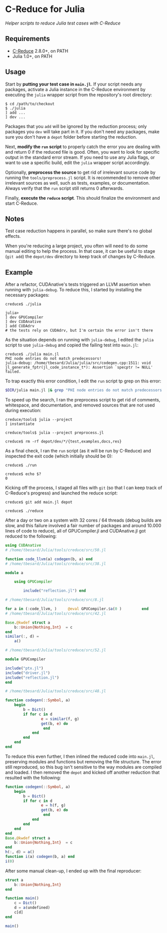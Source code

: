 # C-Reduce for Julia

*Helper scripts to reduce Julia test cases with C-Reduce*


## Requirements

- [C-Reduce](https://embed.cs.utah.edu/creduce/) 2.8.0+, on PATH
- Julia 1.0+, on PATH


## Usage

Start by **putting your test case in `main.jl`**. If your script needs any
packages, activate a Julia instance in the C-Reduce environment by executing the
`julia` wrapper script from the repository's root directory:

```
$ cd /path/to/checkout
$ ./julia
] add ...
] dev ...
```

Packages that you `add` will be ignored by the reduction process; only packages you `dev`
will take part in it. If you don't need any packages, make sure you don't have a `depot`
folder before starting the reduction.

Next, **modify the `run` script** to properly catch the error you are dealing with and
return 0 if the reduced file is good. Often, you want to look for specific output in the
standard error stream. If you need to use any Julia flags, or want to use a specific build,
edit the `julia` wrapper script accordingly.

Optionally, **preprocess the source** to get rid of irrelevant source code by running the
`tools/preprocess.jl` script. It is recommended to remove other irrelevant sources as well,
such as tests, examples, or documentation. Always verify that the `run` script still returns
0 afterwards.

Finally, **execute the `reduce` script**. This should finalize the environment and start
C-Reduce.


## Notes

Test case reduction happens in parallel, so make sure there's no global effects.

When you're reducing a large project, you often will need to do some manual
editing to help the process. In that case, it can be useful to stage (`git add`)
the `depot/dev` directory to keep track of changes by C-Reduce.


## Example

After a refactor, CUDAnative's tests triggered an LLVM assertion when running
with `julia-debug`. To reduce this, I started by installing the necessary
packages:

```
creduce$ ./julia

julia>
] dev GPUCompiler
] dev CUDAnative
] add CUDAdrv
# the tests rely on CUDAdrv, but I'm certain the error isn't there
```

As the situation depends on running with `julia-debug`, I edited the `julia` script to use
`julia-debug` and copied the failing test into `main.jl`:

```
creduce$ ./julia main.jl
PHI node entries do not match predecessors!
julia-debug: /home/tbesard/Julia/julia/src/codegen.cpp:1511: void jl_generate_fptr(jl_code_instance_t*): Assertion `specptr != NULL' failed.
```

To trap exactly this error condition, I edit the `run` script tp grep on this error:

```sh
$DIR/julia main.jl |& grep "PHI node entries do not match predecessors!"
```

To speed up the search, I ran the preprocess script to get rid of comments,
whitespace, and documentation, and removed sources that are not used during
execution:

```
creduce/tools$ julia --project
] instantiate

creduce/tools$ julia --project preprocess.jl

creduce$ rm -rf depot/dev/*/{test,examples,docs,res}
```

As a final check, I ran the `run` script (as it will be run by C-Reduce)
and inspected the exit code (which initially should be 0):

```
creduce$ ./run

creduce$ echo $?
0
```

Kicking off the process, I staged all files with `git` (so that I can keep track
of C-Reduce's progress) and launched the reduce script:

```
creduce$ git add main.jl depot

creduce$ ./reduce
```

After a day or two on a system with 32 cores / 64 threads (debug builds are slow, and this
failure involved a fair number of packages and around 10.000 lines of code to reduce), all
of GPUCompiler.jl and CUDAnative.jl got reduced to the following:

```julia
using CUDAnative
# /home/tbesard/Julia/tools/creduce/src/50.jl

function code_llvm(a) codegen(b, a) end
# /home/tbesard/Julia/tools/creduce/src/38.jl

module a

    using GPUCompiler

        include("reflection.jl") end

# /home/tbesard/Julia/tools/creduce/src/8.jl

for a in (:code_llvm, )     @eval GPUCompiler.$a(0 )         end
# /home/tbesard/Julia/tools/creduce/src/42.jl

Base.@kwdef struct a
    b::Union{Nothing,Int}  = c
end
similar(:, d) =
    a()

# /home/tbesard/Julia/tools/creduce/src/52.jl

module GPUCompiler

include("ptx.jl")
include("driver.jl")
include("reflection.jl")
end

# /home/tbesard/Julia/tools/creduce/src/48.jl

function codegen(::Symbol, a)
    begin
        b = Dict()
        if for c in d
                e = similar(f, g)
                get(b, e) do
                 end
            end
        end
    end
end
```

To reduce this even further, I then inlined the reduced code into `main.jl`, preserving
modules and functions but removing the file structure. The error still reproduced, so this
bug isn't sensitive to the way modules are compiled and loaded. I then removed the `depot`
and kicked off another reduction that resulted with the following:

```julia
function codegen(::Symbol, a)
    begin
        b = Dict()
        if for c in d
                e = h(f, g)
                get(b, e) do
                 end
            end
        end
    end
end
Base.@kwdef struct a
    b::Union{Nothing,Int}  = c
end
h(:, d) = a()
function i(a) codegen(b, a) end
i(0)
```

After some manual clean-up, I ended up with the final reproducer:

```julia
struct a
    b::Union{Nothing,Int}
end

function main()
    c = Dict()
    d = a(undefined)
    c[d]
end

main()
```
